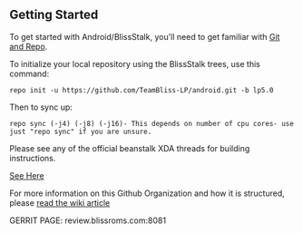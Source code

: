 Getting Started
---------------

To get started with Android/BlissStalk, you'll need to get
familiar with [Git and Repo](http://source.android.com/source/using-repo.html).

To initialize your local repository using the BlissStalk trees, use this command:


    repo init -u https://github.com/TeamBliss-LP/android.git -b lp5.0

Then to sync up:

    repo sync (-j4) (-j8) (-j16)- This depends on number of cpu cores- use just "repo sync" if you are unsure.

Please see any of the official beanstalk XDA threads for building instructions.


[See Here](http://forum.xda-developers.com/showpost.php?p=55015279&postcount=3)

For more information on this Github Organization and how it is structured, 
please [read the wiki article](http://wiki.cyanogenmod.org/w/Github_Organization)

GERRIT PAGE:
review.blissroms.com:8081
